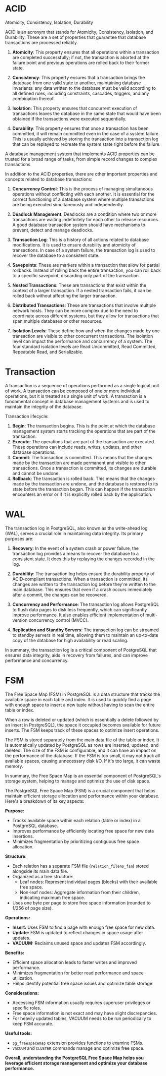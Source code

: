 # ACID
Atomicity, Consistency, Isolation, Durability

ACID is an acronym that stands for Atomicity, 
Consistency, Isolation, and Durability. 
These are a set of properties that guarantee that 
database transactions are processed reliably.

1. **Atomicity**: This property ensures that all operations 
within a transaction are completed successfully; if not, the 
transaction is aborted at the failure point and previous operations 
are rolled back to their former state.

2. **Consistency**: This property ensures that a transaction 
brings the database from one valid state to another, 
maintaining database invariants: any data written to the 
database must be valid according to all defined rules, 
including constraints, cascades, triggers, and any combination thereof.

3. **Isolation**: This property ensures that concurrent 
execution of transactions leaves the database in the same 
state that would have been obtained if the transactions 
were executed sequentially.

4. **Durability**: This property ensures that once a 
transaction has been committed, it will remain committed 
even in the case of a system failure. This is usually achieved 
by storing the transaction into a transaction log that can be 
replayed to recreate the system state right before the failure.

A database management system that implements ACID properties 
can be trusted for a broad range of tasks, from simple 
record changes to complex transactions.

In addition to the ACID properties, there are other 
important properties and concepts related to database transactions:

1. **Concurrency Control**: This is the process of managing simultaneous operations without conflicting with each another. It is essential for the correct functioning of a database system where multiple transactions are being executed simultaneously and independently.

2. **Deadlock Management**: Deadlocks are a condition where two or more transactions are waiting indefinitely for each other to release resources. A good database transaction system should have mechanisms to prevent, detect and manage deadlocks.

3. **Transaction Log**: This is a history of all actions related to database modifications. It is used to ensure durability and atomicity of transactions. In case of a system failure, the transaction log is used to recover the database to a consistent state.

4. **Savepoints**: These are markers within a transaction that allow for partial rollbacks. Instead of rolling back the entire transaction, you can roll back to a specific savepoint, discarding only part of the transaction.

5. **Nested Transactions**: These are transactions that exist within the context of a larger transaction. If a nested transaction fails, it can be rolled back without affecting the larger transaction.

6. **Distributed Transactions**: These are transactions that 
involve multiple network hosts. They can be more complex 
due to the need to coordinate across different systems, 
but they allow for transactions that span multiple databases 
or other resources.

7. **Isolation Levels**: These define how and when the changes 
made by one transaction are visible to other concurrent transactions. 
The isolation level can impact the performance and concurrency of a system. The four standard isolation levels are Read Uncommitted, Read Committed, Repeatable Read, and Serializable.

# Transaction
A transaction is a sequence of operations performed as a single
logical unit of work. A transaction can be composed of one or
more individual operations, but it is treated as a single unit
of work. A transaction is a fundamental concept in database
management systems and is used to maintain the integrity of
the database.

Transaction lifecycle:
1. **Begin**: The transaction begins. This is the point at 
which the database management system starts tracking the 
operations that are part of the transaction.
2. **Execute**: The operations that are part of the transaction 
are executed. These operations can include reads, writes, updates, 
and other database operations.
3. **Commit**: The transaction is committed. This means that the 
changes made by the transaction are made permanent and visible 
to other transactions. Once a transaction is committed, its changes 
are durable and cannot be undone.
4. **Rollback**: The transaction is rolled back. This means that 
the changes made by the transaction are undone, and the database 
is restored to its state before the transaction began. This can 
happen if the transaction encounters an error or if it is 
explicitly rolled back by the application.

# WAL
The transaction log in PostgreSQL, also known as the write-ahead 
log (WAL), serves a crucial role in maintaining data integrity. 
Its primary purposes are:

1. **Recovery**: In the event of a system crash or power failure, 
the transaction log provides a means to recover the database to a 
consistent state. It does this by replaying the changes recorded 
in the log.

2. **Durability**: The transaction log helps ensure the durability 
property of ACID-compliant transactions. When a transaction is 
committed, its changes are written to the transaction log before 
they're written to the main database. This ensures that even if a 
crash occurs immediately after a commit, the changes can be recovered.

3. **Concurrency and Performance**: The transaction log allows 
PostgreSQL to flush data pages to disk less frequently, 
which can significantly improve performance. It also enables 
efficient implementation of multi-version concurrency control (MVCC).

4. **Replication and Standby Servers**: The transaction log can 
be streamed to standby servers in real time, allowing them to 
maintain an up-to-date copy of the database for high availability 
or read scaling.

In summary, the transaction log is a critical component of 
PostgreSQL that ensures data integrity, aids in recovery 
from failures, and can improve performance and concurrency.

# FSM
The Free Space Map (FSM) in PostgreSQL is a data structure that tracks the available space in 
each table and index. It is used to quickly find a page with enough space to 
insert a new tuple without having to scan the entire table or index.

When a row is deleted or updated (which is essentially a delete followed by an 
insert in PostgreSQL), the space it occupied becomes available for future inserts. 
The FSM keeps track of these spaces to optimize insert operations.

The FSM is stored separately from the main data file of the table or index. 
It is automatically updated by PostgreSQL as rows are inserted, updated, and deleted. 
The size of the FSM is configurable, and it can have an impact on the performance 
of the database. If the FSM is too small, it may not track all available spaces, 
causing unnecessary disk I/O. If it's too large, it can waste memory.

In summary, the Free Space Map is an essential component of PostgreSQL's storage 
system, helping to manage and optimize the use of disk space.

The PostgreSQL Free Space Map (FSM) is a crucial component that 
helps maintain efficient storage allocation and performance within your database. 
Here's a breakdown of its key aspects:

**Purpose:**

- Tracks available space within each relation (table or index) in a PostgreSQL database.
- Improves performance by efficiently locating free space for new data insertions.
- Minimizes fragmentation by prioritizing contiguous free space allocation.

**Structure:**

- Each relation has a separate FSM file (`relation_fileno_fsm`) stored alongside its main data file.
- Organized as a tree structure:
    - Leaf nodes: Represent individual pages (blocks) with their available free space.
    - Non-leaf nodes: Aggregate information from their children, indicating maximum free space.
- Uses one byte per page to store free space information (rounded to 1/256 of page size).

**Operations:**

- **Insert:** Uses FSM to find a page with enough free space for new data.
- **Update:** FSM is updated to reflect changes in space usage after updates.
- **VACUUM:** Reclaims unused space and updates FSM accordingly.

**Benefits:**

- Efficient space allocation leads to faster writes and improved performance.
- Minimizes fragmentation for better read performance and space utilization.
- Helps identify potential free space issues and optimize table storage.

**Considerations:**

- Accessing FSM information usually requires superuser privileges or specific roles.
- Free space information is not exact and may have slight discrepancies.
- For heavily updated tables, VACUUM needs to be run periodically to keep FSM accurate.

**Useful tools:**

- `pg_freespacemap` extension provides functions to examine FSMs.
- `VACUUM` and `CLUSTER` commands manage and optimize free space.

**Overall, understanding the PostgreSQL Free Space Map helps you leverage 
efficient storage management and optimize your database performance.**